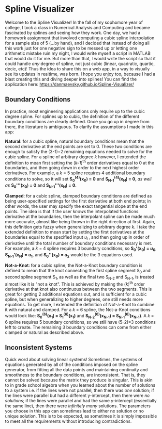 # Spline Visualizer
Welcome to the Spline Visualizer! In the fall of my sophomore year of college, I took a class in Numerical Analysis and Computing and became fascinated by splines and seeing how they work. One day, we had a homework assignment that involved computing a cubic spline interpolation for a sample size of 5 (...by hand), and I decided that instead of doing all this work just for one negative sign to be messed up or letting one arithmetic mistake ruin my night, I would write myself a script in MATLAB that would do it for me. But more than that, I would write the script so that it could handle _any_ degree of spline, not just cubic (linear, quadratic, quartic, decic, etc)! Thus the idea to share this on a web app, in a way to visually see its updates in realtime, was born. I hope you enjoy too, because I had a blast creating this and diving deeper into splines! You can find the application here: https://danmaevsky.github.io/Spline-Visualizer/

## Boundary Conditions
In practice, most engineering applications only require up to the cubic degree spline. For splines up to cubic, the definition of the different boundary conditions are clearly defined. Once you go up in degree from there, the literature is ambiguous. To clarify the assumptions I made in this app:

**Natural**: for a cubic spline, natural boundary conditions mean that the second derivative at the end points are set to 0. These two conditions are enough to satisfy the (3-1)=2 remaining equations needed to solve for the cubic spline. For a spline of arbitrary degree _k_ however, I extended the definition to mean first setting the (_k-1_)<sup>th</sup> order derivatives equal to 0 at the boundaries, and then going down in order to the next highest order derivatives. For example, a _k_ = 5 spline requires 4 additional boundary conditions to solve, so it will set **S<sub>0</sub><sup>(4)</sup>(x<sub>0</sub>) = 0** and **S<sub>N-1</sub><sup>(4)</sup>(x<sub>N</sub>) = 0**, _as well as_ **S<sub>0</sub>'''(x<sub>0</sub>) = 0** and **S<sub>N-1</sub>'''(x<sub>N</sub>) = 0**.

**Clamped**: for a cubic spline, clamped boundary conditions are defined as being user-specified settings for the first derivative at both end points; in other words, the user may specify the exact tangential slope at the end points. The idea is that if the user _knows_ the interpolated functions derivative at the boundaries, then the interpolant spline can be made much more accurate, almost like being thrown in the right direction at first. Again, this definition gets fuzzy when generalizing to arbitrary degree _k_. I take the extended definition to mean start by setting the first derivatives at the boundaries equal to the specified input _u<sub>i</sub>_ , and then going up in order of derivative until the total number of boundary conditions necessary is met. For example, a _k_ = 4 spline requires 3 boundary conditions, so **S<sub>0</sub>'(x<sub>0</sub>) = _u_<sub>0</sub>**, **S<sub>N-1</sub>'(x<sub>N</sub>) = _u_<sub>1</sub>**, and **S<sub>0</sub>''(x<sub>0</sub>) = _u_<sub>2</sub>** would be the 3 equations used.

**Not-a-Knot**: for a cubic spline, the Not-a-Knot boundary condition is defined to mean that the knot connecting the first spline segment S<sub>0</sub> and second spline segment S<sub>1</sub>, as well as the final two S<sub>N-2</sub> and S<sub>N-1</sub>, is treated almost like it is "not a knot". This is achieved by making the (_k_)<sup>th</sup> order derivative at that knot also continuous between the two segments. This is great for getting 2 additional equations out, and is sufficient for a cubic spline, but when generalizing to higher degrees, one still needs more equations. To get more, I extended the definition of Not-a-Knot to combine it with natural and clamped. For a _k_ = 6 spline, the Not-a-Knot conditions would look like: **S<sub>0</sub><sup>(6)</sup>(x<sub>1</sub>) = S<sub>1</sub><sup>(6)</sup>(x<sub>1</sub>)** and **S<sub>N-2</sub><sup>(6)</sup>(x<sub>N-1</sub>) = S<sub>N-1</sub><sup>(6)</sup>(x<sub>N-1</sub>)**. A _k_ = 6 spline requires 5 boundary conditions, so we still have (5-2)=3 conditions left to create. The remaining 3 boundary conditions can come from either clamped or natural as described above.

## Inconsistent Systems
Quick word about solving linear systems! Sometimes, the systems of equations generated by all of the conditions imposed on the spline generator, from fitting all the data points and maintaining continuity and smoothness to the boundary conditions, are inconsistent. That is, they cannot be solved because the matrix they produce is singular. This is akin to in grade school algebra when you learned about the number of solutions to a system i.e. if the lines were not parallel, then there was _one_ solution; if the lines were parallel but had a different y-intercept, then there were _no solutions_; if the lines were parallel and had the same y-intercept (essentially the same line), then there were _infinitely many_ solutions. The parameters you choose in this app can sometimes lead to either no solution or no unique solution. This is to be expected, as sometimes it is simply impossible to meet all the requirements without introducing contradictions.

